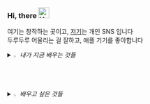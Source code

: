 ### Hi, there <img src="https://raw.githubusercontent.com/Tarikul-Islam-Anik/Animated-Fluent-Emojis/master/Emojis/Hand%20gestures/Hand%20with%20Fingers%20Splayed%20Light%20Skin%20Tone.png" alt="Hand with Fingers Splayed Light Skin Tone" width="25" height="25" />
여기는 창작하는 곳이고,
[저기](https://www.instagram.com/dear.kang/)는 개인 SNS 입니다
<br>
두루두루 어울리는 걸 잘하고, 애플 기기를 좋아합니다
<!--GITHUB_ACTIVITY:{"rows": 5}-->




<i>
<details>
<summary>
  <img src="https://raw.githubusercontent.com/Tarikul-Islam-Anik/Animated-Fluent-Emojis/master/Emojis/Hand%20gestures/Eyes.png" alt="Eyes" width="2%" /> 내가 지금 배우는 것들
</summary>
   <br>
  
<img src="https://img.shields.io/badge/Swift-F05138?style=plastic&logo=swift&logoColor=white"> <img src="https://img.shields.io/badge/SwiftUI-F05138?style=plastic&logo=swift&logoColor=white"> <img src="https://img.shields.io/badge/UIkit-2396F3?style=plastic&logo=uikit&logoColor=white">



</details>

<details>
<summary>
  <img src="https://raw.githubusercontent.com/Tarikul-Islam-Anik/Animated-Fluent-Emojis/master/Emojis/Travel%20and%20places/Fire.png" alt="Fire" width="2%" /> 배우고 싶은 것들
</summary>
   <br>

<img src="https://img.shields.io/badge/adobe-FF0000?style=plastic&logo=swift&logoColor=white">  <img src="https://img.shields.io/badge/Figma-F24E1E?style=plastic&logo=figma&logoColor=white">

</details>

</i>
